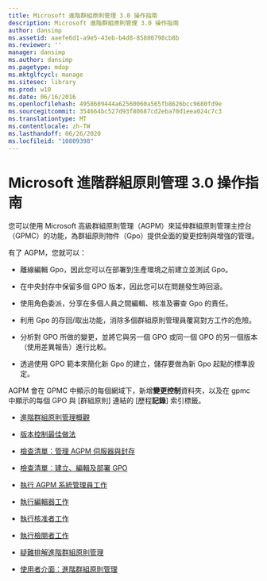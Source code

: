 ```yaml
---
title: Microsoft 進階群組原則管理 3.0 操作指南
description: Microsoft 進階群組原則管理 3.0 操作指南
author: dansimp
ms.assetid: aaefe6d1-a9e5-43eb-b4d8-85880798cb8b
ms.reviewer: ''
manager: dansimp
ms.author: dansimp
ms.pagetype: mdop
ms.mktglfcycl: manage
ms.sitesec: library
ms.prod: w10
ms.date: 06/16/2016
ms.openlocfilehash: 4958609444a62560060a565fb8626bcc9680fd9e
ms.sourcegitcommit: 354664bc527d93f80687cd2eba70d1eea024c7c3
ms.translationtype: MT
ms.contentlocale: zh-TW
ms.lasthandoff: 06/26/2020
ms.locfileid: "10809398"
---
```

# Microsoft 進階群組原則管理 3.0 操作指南


您可以使用 Microsoft 高級群組原則管理（AGPM）來延伸群組原則管理主控台（GPMC）的功能，為群組原則物件（Gpo）提供全面的變更控制與增強的管理。

有了 AGPM，您就可以：

-   離線編輯 Gpo，因此您可以在部署到生產環境之前建立並測試 Gpo。

-   在中央封存中保留多個 GPO 版本，因此您可以在問題發生時回滾。

-   使用角色委派，分享在多個人員之間編輯、核准及審查 Gpo 的責任。

-   利用 Gpo 的存回/取出功能，消除多個群組原則管理員覆寫對方工作的危險。

-   分析對 GPO 所做的變更，並將它與另一個 GPO 或同一個 GPO 的另一個版本（使用差異報告）進行比較。

-   透過使用 GPO 範本來簡化新 Gpo 的建立，儲存要做為新 Gpo 起點的標準設定。

AGPM 會在 GPMC 中顯示的每個網域下，新增**變更控制**資料夾，以及在 gpmc 中顯示的每個 GPO 與 [群組原則] 連結的 [歷程**記錄**] 索引標籤。

-   [進階群組原則管理概觀](overview-of-advanced-group-policy-management-agpm30ops.md)

-   [版本控制最佳做法](best-practices-for-version-control.md)

-   [檢查清單︰管理 AGPM 伺服器與封存](checklist-administer-the-agpm-server-and-archive.md)

-   [檢查清單︰建立、編輯及部署 GPO](checklist-create-edit-and-deploy-a-gpo-agpm30ops.md)

-   [執行 AGPM 系統管理員工作](performing-agpm-administrator-tasks-agpm30ops.md)

-   [執行編輯器工作](performing-editor-tasks-agpm30ops.md)

-   [執行核准者工作](performing-approver-tasks-agpm30ops.md)

-   [執行檢閱者工作](performing-reviewer-tasks-agpm30ops.md)

-   [疑難排解進階群組原則管理](troubleshooting-advanced-group-policy-management-agpm30ops.md)

-   [使用者介面：進階群組原則管理](user-interface-advanced-group-policy-management-agpm30ops.md)

 

 





